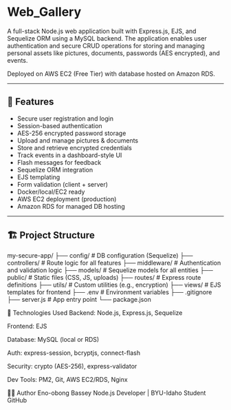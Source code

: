 # Web_Gallery
A full-stack Node.js web application built with Express.js, EJS, and Sequelize ORM using a MySQL backend. The application enables user authentication and secure CRUD operations for storing and managing personal assets like pictures, documents, passwords (AES encrypted), and events.

Deployed on AWS EC2 (Free Tier) with database hosted on Amazon RDS.

---

## 🚀 Features

- Secure user registration and login
- Session-based authentication
- AES-256 encrypted password storage
- Upload and manage pictures & documents
- Store and retrieve encrypted credentials
- Track events in a dashboard-style UI
- Flash messages for feedback
- Sequelize ORM integration
- EJS templating
- Form validation (client + server)
- Docker/local/EC2 ready
- AWS EC2 deployment (production)
- Amazon RDS for managed DB hosting

---

## 🏗️ Project Structure

my-secure-app/
├── config/ # DB configuration (Sequelize)
├── controllers/ # Route logic for all features
├── middleware/ # Authentication and validation logic
├── models/ # Sequelize models for all entities
├── public/ # Static files (CSS, JS, uploads)
├── routes/ # Express route definitions
├── utils/ # Custom utilities (e.g., encryption)
├── views/ # EJS templates for frontend
├── .env # Environment variables
├── .gitignore
├── server.js # App entry point
└── package.json



📁 Technologies Used
Backend: Node.js, Express.js, Sequelize

Frontend: EJS

Database: MySQL (local or RDS)

Auth: express-session, bcryptjs, connect-flash

Security: crypto (AES-256), express-validator

Dev Tools: PM2, Git, AWS EC2/RDS, Nginx

👨‍💻 Author
Eno-obong Bassey
Node.js Developer | BYU-Idaho Student
GitHub
